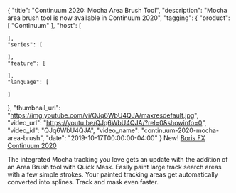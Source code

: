 {
  "title": "Continuum 2020: Mocha Area Brush Tool",
  "description": "Mocha area brush tool is now available in Continuum 2020",
  "tagging": {
    "product": [
      "Continuum"
    ],
    "host": [

    ],
    "series": [

    ],
    "feature": [

    ],
    "language": [

    ]
  },
  "thumbnail_url": "https://img.youtube.com/vi/QJq6WbU4QJA/maxresdefault.jpg",
  "video_url": "https://youtu.be/QJq6WbU4QJA/?rel=0&showinfo=0",
  "video_id": "QJq6WbU4QJA",
  "video_name": "continuum-2020-mocha-area-brush",
  "date": "2019-10-17T00:00:00-04:00"
}
New! [Boris FX Continuum 2020](https://borisfx.com/products/continuum/ "Boris FX Continuum")

The integrated Mocha tracking you love gets an update with the addition of an Area Brush tool with Quick Mask. Easily paint large track search areas with a few simple strokes. Your painted tracking areas get automatically converted into splines. Track and mask even faster.
